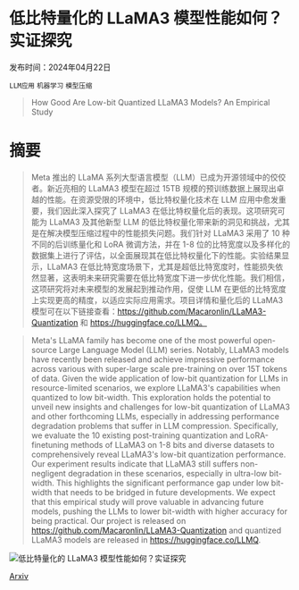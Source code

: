 # 低比特量化的 LLaMA3 模型性能如何？实证探究

发布时间：2024年04月22日

`LLM应用` `机器学习` `模型压缩`

> How Good Are Low-bit Quantized LLaMA3 Models? An Empirical Study

# 摘要

> Meta 推出的 LLaMA 系列大型语言模型（LLM）已成为开源领域中的佼佼者。新近亮相的 LLaMA3 模型在超过 15TB 规模的预训练数据上展现出卓越的性能。在资源受限的环境中，低比特权量化技术在 LLM 应用中愈发重要，我们因此深入探究了 LLaMA3 在低比特权量化后的表现。这项研究可能为 LLaMA3 及其他新型 LLM 的低比特权量化带来新的洞见和挑战，尤其是在解决模型压缩过程中的性能损失问题。我们针对 LLaMA3 采用了 10 种不同的后训练量化和 LoRA 微调方法，并在 1-8 位的比特宽度以及多样化的数据集上进行了评估，以全面展现其在低比特权量化下的性能。实验结果显示，LLaMA3 在低比特宽度场景下，尤其是超低比特宽度时，性能损失依然显著，这表明未来研究需要在低比特宽度下进一步优化性能。我们相信，这项研究将对未来模型的发展起到推动作用，促使 LLM 在更低的比特宽度上实现更高的精度，以适应实际应用需求。项目详情和量化后的 LLaMA3 模型可在以下链接查看：https://github.com/Macaronlin/LLaMA3-Quantization 和 https://huggingface.co/LLMQ。

> Meta's LLaMA family has become one of the most powerful open-source Large Language Model (LLM) series. Notably, LLaMA3 models have recently been released and achieve impressive performance across various with super-large scale pre-training on over 15T tokens of data. Given the wide application of low-bit quantization for LLMs in resource-limited scenarios, we explore LLaMA3's capabilities when quantized to low bit-width. This exploration holds the potential to unveil new insights and challenges for low-bit quantization of LLaMA3 and other forthcoming LLMs, especially in addressing performance degradation problems that suffer in LLM compression. Specifically, we evaluate the 10 existing post-training quantization and LoRA-finetuning methods of LLaMA3 on 1-8 bits and diverse datasets to comprehensively reveal LLaMA3's low-bit quantization performance. Our experiment results indicate that LLaMA3 still suffers non-negligent degradation in these scenarios, especially in ultra-low bit-width. This highlights the significant performance gap under low bit-width that needs to be bridged in future developments. We expect that this empirical study will prove valuable in advancing future models, pushing the LLMs to lower bit-width with higher accuracy for being practical. Our project is released on https://github.com/Macaronlin/LLaMA3-Quantization and quantized LLaMA3 models are released in https://huggingface.co/LLMQ.

![低比特量化的 LLaMA3 模型性能如何？实证探究](../../../paper_images/2404.14047/x1.png)

[Arxiv](https://arxiv.org/abs/2404.14047)